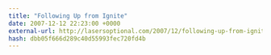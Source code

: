 ```yaml
---
title: "Following Up from Ignite"
date: 2007-12-12 22:23:00 +0000
external-url: http://lasersoptional.com/2007/12/following-up-from-ignite.html
hash: dbb05f666d289c40d55993fec720fd4b
---
```




